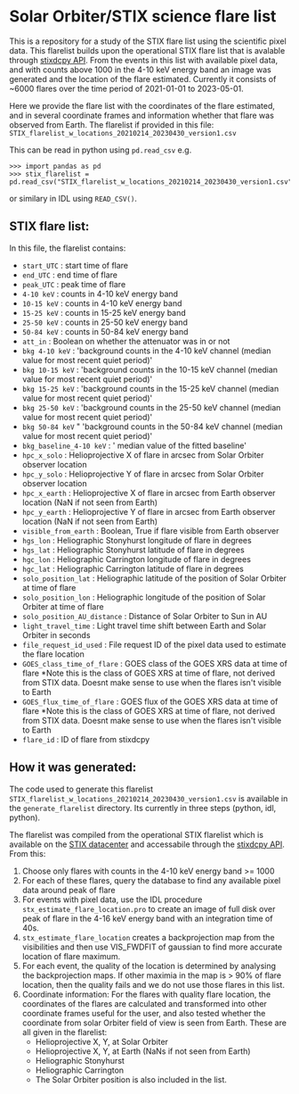 # Solar Orbiter/STIX science flare list 

This is a repository for a study of the STIX flare list using the scientific pixel data.
This flarelist builds upon the operational STIX flare list that is avalable through [stixdcpy API](https://github.com/i4Ds/stixdcpy).
From the events in this list with available pixel data, and with counts above 1000 in the 4-10 keV energy band an image was generated and the location of the flare estimated. 
Currently it consists of ~6000 flares over the time period of 2021-01-01 to 2023-05-01.

Here we provide the flare list with the coordinates of the flare estimated, and in several coordinate frames and information whether that flare was observed from Earth.
The flarelist if provided in this file: `STIX_flarelist_w_locations_20210214_20230430_version1.csv`

This can be read in python using `pd.read_csv`
e.g. 

```
>>> import pandas as pd
>>> stix_flarelist = pd.read_csv("STIX_flarelist_w_locations_20210214_20230430_version1.csv")`
```
or similary in IDL using `READ_CSV()`.

## STIX flare list:

In this file, the flarelist contains:

* `start_UTC` : start time of flare
* `end_UTC` : end time of flare
* `peak_UTC` : peak time of flare
* `4-10 keV` : counts in 4-10 keV energy band
* `10-15 keV` : counts in 4-10 keV energy band
* `15-25 keV` : counts in 15-25 keV energy band
* `25-50 keV` : counts in 25-50 keV energy band
* `50-84 keV` : counts in 50-84 keV energy band
* `att_in` : Boolean on whether the attenuator was in or not 
* `bkg 4-10 keV` : 'background counts in the 4-10 keV channel (median value for most recent quiet period)' 
* `bkg 10-15 keV` : 'background counts in the 10-15 keV channel (median value for most recent quiet period)' 
* `bkg 15-25 keV` : 'background counts in the 15-25 keV channel (median value for most recent quiet period)' 
* `bkg 25-50 keV` : 'background counts in the 25-50 keV channel (median value for most recent quiet period)' 
* `bkg 50-84 keV` " 'background counts in the 50-84 keV channel (median value for most recent quiet period)' 
* `bkg_baseline_4-10 keV` : ' median value of the fitted baseline'
* `hpc_x_solo` : Helioprojective X of flare in arcsec from Solar Orbiter observer location 
* `hpc_y_solo` : Helioprojective Y of flare in arcsec from Solar Orbiter observer location 
* `hpc_x_earth` : Helioprojective X of flare in arcsec from Earth observer location (NaN if not seen from Earth)
* `hpc_y_earth` : Helioprojective Y of flare in arcsec from Earth observer location (NaN if not seen from Earth)
* `visible_from_earth` : Boolean, True if flare visible from Earth observer
* `hgs_lon` : Heliographic Stonyhurst longitude of flare in degrees 
* `hgs_lat` : Heliographic Stonyhurst latitude of flare in degrees 
* `hgc_lon` : Heliographic Carrington longitude of flare in degrees 
* `hgc_lat` : Heliographic Carrington latitude of flare in degrees 
* `solo_position_lat` : Heliographic latitude of the position of Solar Orbiter at time of flare
* `solo_position_lon` : Heliographic longitude of the position of Solar Orbiter at time of flare
* `solo_position_AU_distance` : Distance of Solar Orbiter to Sun in AU
* `light_travel_time` : Light travel time shift between Earth and Solar Orbiter in seconds
* `file_request_id_used` : File request ID of the pixel data used to estimate the flare location
* `GOES_class_time_of_flare` : GOES class of the GOES XRS data at time of flare  *Note this is the class of GOES XRS at time of flare, not derived from STIX data. Doesnt make sense to use when the flares isn't visible to Earth
* `GOES_flux_time_of_flare` : GOES flux of the GOES XRS data at time of flare *Note this is the class of GOES XRS at time of flare, not derived from STIX data. Doesnt make sense to use when the flares isn't visible to Earth
* `flare_id` : ID of flare from stixdcpy 


How it was generated:
--------------------
The code used to generate this flarelist `STIX_flarelist_w_locations_20210214_20230430_version1.csv` is available in the `generate_flarelist` directory. 
Its currently in three steps (python, idl, python).

The flarelist was compiled from the operational STIX flarelist which is available on the [STIX datacenter](https://datacenter.stix.i4ds.net/) and accessabile through the [stixdcpy API](https://github.com/i4Ds/stixdcpy).
From this:

1. Choose only flares with counts in the 4-10 keV energy band >= 1000
2. For each of these flares, query the database to find any available pixel data around peak of flare
3. For events with pixel data, use the IDL procedure `stx_estimate_flare_location.pro` to create an image of full disk over peak of flare in the 4-16 keV energy band with an integration time of 40s.
4. `stx_estimate_flare_location` creates a backprojection map from the visibilities and then use VIS_FWDFIT of gaussian to find more accurate location of flare maximum.
5.  For each event, the quality of the location is determined by analysing the backprojection maps. If other maximia in the map is > 90% of flare location, then the quality fails and we do not use those flares in this list.
6. Coordinate information:  For the flares with quality flare location, the coordinates of the flares are calculated and transformed into other coordinate frames useful for the user, and also tested whether the coordinate from solar Orbiter field of view is seen from Earth. These are all given in the flarelist:
    * Helioprojective X, Y, at Solar Orbiter
    * Helioprojective X, Y, at Earth (NaNs if not seen from Earth)
    * Heliographic Stonyhurst
    * Heliographic Carrington
    * The Solar Orbiter position is also included in the list.


